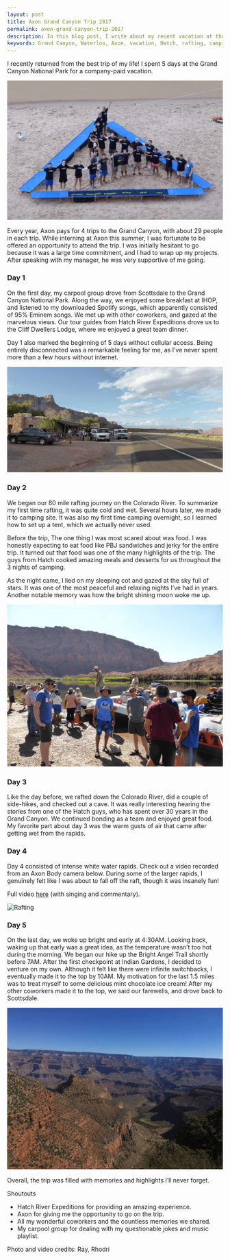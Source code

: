 ```yaml
---
layout: post
title: Axon Grand Canyon Trip 2017
permalink: axon-grand-canyon-trip-2017
description: In this blog post, I write about my recent vacation at the Grand Canyon National Park.
keywords: Grand Canyon, Waterloo, Axon, vacation, Hatch, rafting, camping
---
```


I recently returned from the best trip of my life! I spent 5 days at the Grand Canyon National Park for a company-paid vacation.

![Axon group picture ](/assets/axongc.png)

<!--more-->

Every year, Axon pays for 4 trips to the Grand Canyon, with about 29 people in each trip. While interning at Axon this summer, I was fortunate to be offered an opportunity to attend the trip. I was initially hesitant to go because it was a large time commitment, and I had to wrap up my projects. After speaking with my manager, he was very supportive of me going.

### Day 1

On the first day, my carpool group drove from Scottsdale to the Grand Canyon National Park. Along the way, we enjoyed some breakfast at IHOP, and listened to my downloaded Spotify songs, which apparently consisted of 95% Eminem songs. We met up with other coworkers, and gazed at the marvelous views. Our tour guides from Hatch River Expeditions drove us to the Cliff Dwellers Lodge, where we enjoyed a great team dinner.

Day 1 also marked the beginning of 5 days without cellular access. Being entirely disconnected was a remarkable feeling for me, as I’ve never spent more than a few hours without internet.

![Raft day 1](/assets/lodge.png)

### Day 2

We began our 80 mile rafting journey on the Colorado River. To summarize my first time rafting, it was quite cold and wet. Several hours later, we made it to camping site. It was also my first time camping overnight, so I learned how to set up a tent, which we actually never used.

Before the trip, The one thing I was most scared about was food. I was honestly expecting to eat food like PBJ sandwiches and jerky for the entire trip. It turned out that food was one of the many highlights of the trip. The guys from Hatch cooked amazing meals and desserts for us throughout the 3 nights of camping.

As the night came, I lied on my sleeping cot and gazed at the sky full of stars. It was one of the most peaceful and relaxing nights I’ve had in years. Another notable memory was how the bright shining moon woke me up.

![Raft day 1](/assets/raftday1.png)

### Day 3

Like the day before, we rafted down the Colorado River, did a couple of side-hikes, and checked out a cave. It was really interesting hearing the stories from one of the Hatch guys, who has spent over 30 years in the Grand Canyon. We continued bonding as a team and enjoyed great food. My favorite part about day 3 was the warm gusts of air that came after getting wet from the rapids.

### Day 4

Day 4 consisted of intense white water rapids. Check out a video recorded from an Axon Body camera below. During some of the larger rapids, I genuinely felt like I was about to fall off the raft, though it was insanely fun!

Full video [here](https://drive.google.com/file/d/0B89FOEzS9BZeV011dTYtdjQ2Qkk/view?usp=sharing) (with singing and commentary).

![Rafting](/assets/rafting.gif)

### Day 5

On the last day, we woke up bright and early at 4:30AM. Looking back, waking up that early was a great idea, as the temperature wasn’t too hot during the morning. We began our hike up the Bright Angel Trail shortly before 7AM. After the first checkpoint at Indian Gardens, I decided to venture on my own. Although it felt like there were infinite switchbacks, I eventually made it to the top by 10AM. My motivation for the last 1.5 miles was to treat myself to some delicious mint chocolate ice cream! After my other coworkers made it to the top, we said our farewells, and drove back to Scottsdale.

![Grand Canyon Pic](/assets/grandcanyonpic.png)

Overall, the trip was filled with memories and highlights I’ll never forget.

Shoutouts

* Hatch River Expeditions for providing an amazing experience.
* Axon for giving me the opportunity to go on the trip.
* All my wonderful coworkers and the countless memories we shared.
* My carpool group for dealing with my questionable jokes and music playlist.

Photo and video credits: Ray, Rhodri
